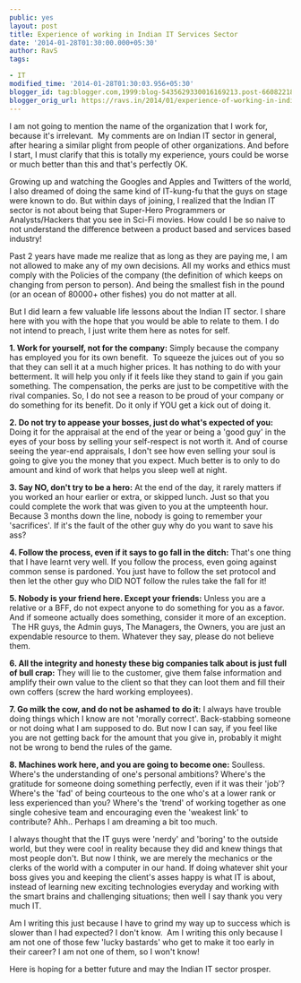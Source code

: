 ```yaml
---
public: yes
layout: post
title: Experience of working in Indian IT Services Sector
date: '2014-01-28T01:30:00.000+05:30'
author: RavS
tags: 

- IT
modified_time: '2014-01-28T01:30:03.956+05:30' 
blogger_id: tag:blogger.com,1999:blog-5435629330016169213.post-6608221824243818257 
blogger_orig_url: https://ravs.in/2014/01/experience-of-working-in-indian-it.html
---
```


I am not going to mention the name of the organization that I work for, because it's irrelevant.  My comments are on Indian IT sector in general, after hearing a similar plight from people of other organizations. And before I start, I must clarify that this is totally my experience, yours could be worse or much better than this and that's perfectly OK. 

  

Growing up and watching the Googles and Apples and Twitters of the world, I also dreamed of doing the same kind of IT-kung-fu that the guys on stage were known to do. But within days of joining, I realized that the Indian IT sector is not about being that Super-Hero Programmers or Analysts/Hackers that you see in Sci-Fi movies. How could I be so naive to not understand the difference between a product based and services based industry!

  

Past 2 years have made me realize that as long as they are paying me, I am not allowed to make any of my own decisions. All my works and ethics must comply with the Policies of the company (the definition of which keeps on changing from person to person). And being the smallest fish in the pound (or an ocean of 80000+ other fishes) you do not matter at all.

  

But I did learn a few valuable life lessons about the Indian IT sector. I share here with you with the hope that you would be able to relate to them. I do not intend to preach, I just write them here as notes for self.

  

**1\. Work for yourself, not for the company:** Simply because the company has employed you for its own benefit.  To squeeze the juices out of you so that they can sell it at a much higher prices. It has nothing to do with your betterment. It will help you only if it feels like they stand to gain if you gain something. The compensation, the perks are just to be competitive with the rival companies. So, I do not see a reason to be proud of your company or do something for its benefit. Do it only if YOU get a kick out of doing it.

  

**2\. Do not try to appease your bosses, just do what's expected of you:** Doing it for the appraisal at the end of the year or being a 'good guy' in the eyes of your boss by selling your self-respect is not worth it. And of course seeing the year-end appraisals, I don't see how even selling your soul is going to give you the money that you expect. Much better is to only to do amount and kind of work that helps you sleep well at night.

  

**3\. Say NO, don't try to be a hero:** At the end of the day, it rarely matters if you worked an hour earlier or extra, or skipped lunch. Just so that you could complete the work that was given to you at the umpteenth hour. Because 3 months down the line, nobody is going to remember your 'sacrifices'. If it's the fault of the other guy why do you want to save his ass?

  

**4\. Follow the process, even if it says to go fall in the ditch:** That's one thing that I have learnt very well. If you follow the process, even going against common sense is pardoned. You just have to follow the set protocol and then let the other guy who DID NOT follow the rules take the fall for it!

  

**5\. Nobody is your friend here. Except your friends:** Unless you are a relative or a BFF, do not expect anyone to do something for you as a favor. And if someone actually does something, consider it more of an exception.  The HR guys, the Admin guys, The Managers, the Owners, you are just an expendable resource to them. Whatever they say, please do not believe them.

  

**6\. All the integrity and honesty these big companies talk about is just full of bull crap:** They will lie to the customer, give them false information and amplify their own value to the client so that they can loot them and fill their own coffers (screw the hard working employees).

  

**7\. Go milk the cow, and do not be ashamed to do it:** I always have trouble doing things which I know are not 'morally correct'. Back-stabbing someone or not doing what I am supposed to do. But now I can say, if you feel like you are not getting back for the amount that you give in, probably it might not be wrong to bend the rules of the game. 

  

**8\. Machines work here, and you are going to become one:** Soulless. Where's the understanding of one's personal ambitions? Where's the gratitude for someone doing something perfectly, even if it was their 'job'? Where's the 'fad' of being courteous to the one who's at a lower rank or less experienced than you? Where's the 'trend' of working together as one single cohesive team and encouraging even the 'weakest link' to contribute? Ahh.. Perhaps I am dreaming a bit too much. 

  

I always thought that the IT guys were 'nerdy' and 'boring' to the outside world, but they were coo! in reality because they did and knew things that most people don't. But now I think, we are merely the mechanics or the clerks of the world with a computer in our hand. If doing whatever shit your boss gives you and keeping the client's asses happy is what IT is about, instead of learning new exciting technologies everyday and working with the smart brains and challenging situations; then well I say thank you very much IT.

  

Am I writing this just because I have to grind my way up to success which is slower than I had expected? I don't know.  Am I writing this only because I am not one of those few 'lucky bastards' who get to make it too early in their career? I am not one of them, so I won't know!

  

Here is hoping for a better future and may the Indian IT sector prosper.

